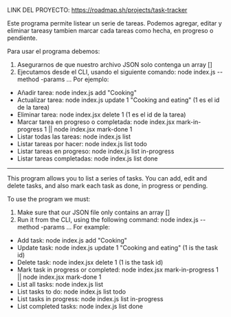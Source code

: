 LINK DEL PROYECTO: https://roadmap.sh/projects/task-tracker

Este programa permite listear un serie de tareas. Podemos agregar, editar y eliminar tareasy tambien marcar cada tareas como hecha, en progreso o pendiente.

Para usar el programa debemos:
1. Asegurarnos de que nuestro archivo JSON solo contenga un array []
2. Ejecutamos desde el CLI, usando el siguiente comando: node index.js --method -params ...
  Por ejemplo:
  * Añadir tarea: node index.js add "Cooking"
  * Actualizar tarea: node index.js update 1 "Cooking and eating" (1 es el id de la tarea)
  * Eliminar tarea: node index.jsx delete 1 (1 es el id de la tarea)
  * Marcar tarea en progreso o completada: node index.jsx mark-in-progress 1 || node index.jsx mark-done 1
  * Listar todas las tareas: node index.js list
  * Listar tareas por hacer: node index.js list todo
  * Listar tareas en progreso: node index.js list in-progress
  * Listar tareas completadas: node index.js list done

---------------------------------------------------------------------------------------------------------------

This program allows you to list a series of tasks. You can add, edit and delete tasks, and also mark each task as done, in progress or pending.

To use the program we must:
1. Make sure that our JSON file only contains an array []
2. Run it from the CLI, using the following command: node index.js --method -params ...
For example:
  * Add task: node index.js add "Cooking"
  * Update task: node index.js update 1 "Cooking and eating" (1 is the task id)
  * Delete task: node index.jsx delete 1 (1 is the task id)
  * Mark task in progress or completed: node index.jsx mark-in-progress 1 || node index.jsx mark-done 1
  * List all tasks: node index.js list
  * List tasks to do: node index.js list todo
  * List tasks in progress: node index.js list in-progress
  * List completed tasks: node index.js list done

